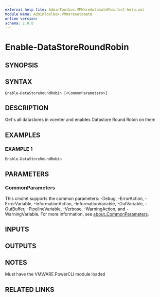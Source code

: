 ```yaml
---
external help file: AdminToolbox.VMWareAutomateManifest-help.xml
Module Name: AdminToolbox.VMWareAutomate
online version:
schema: 2.0.0
---
```


# Enable-DataStoreRoundRobin

## SYNOPSIS

## SYNTAX

```
Enable-DataStoreRoundRobin [<CommonParameters>]
```

## DESCRIPTION
Get's all datastores in vcenter and enables Datastore Round Robin on them

## EXAMPLES

### EXAMPLE 1
```
Enable-DataStoreRoundRobin
```

## PARAMETERS

### CommonParameters
This cmdlet supports the common parameters: -Debug, -ErrorAction, -ErrorVariable, -InformationAction, -InformationVariable, -OutVariable, -OutBuffer, -PipelineVariable, -Verbose, -WarningAction, and -WarningVariable. For more information, see [about_CommonParameters](http://go.microsoft.com/fwlink/?LinkID=113216).

## INPUTS

## OUTPUTS

## NOTES
Must have the VMWARE.PowerCLI module loaded

## RELATED LINKS
